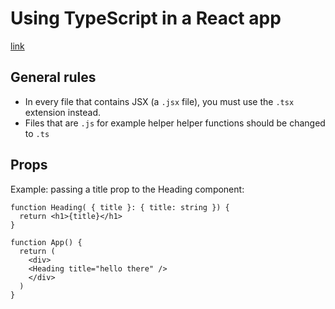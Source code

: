 # Using TypeScript in a React app

[link](https://www.youtube.com/watch?v=z8lDwLKthr8)


## General rules

- In every file that contains JSX (a `.jsx` file), you must use the `.tsx` extension instead.
- Files that are `.js` for example helper helper functions should be changed to `.ts`

## Props

Example: passing a title prop to the Heading component:

```
function Heading( { title }: { title: string }) {
  return <h1>{title}</h1>
}

function App() {
  return (
    <div>
    <Heading title="hello there" />
    </div>
  )
}
```
